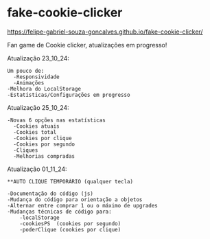 # fake-cookie-clicker

https://felipe-gabriel-souza-goncalves.github.io/fake-cookie-clicker/

Fan game de Cookie clicker, atualizações em progresso!

Atualização 23_10_24:

    Um pouco de:
      -Responsividade
      -Animações
    -Melhora do LocalStorage
    -Estatísticas/Configurações em progresso

Atualização 25_10_24:

    -Novas 6 opções nas estatísticas
      -Cookies atuais
      -Cookies total
      -Cookies por clique
      -Cookies por segundo
      -Cliques
      -Melhorias compradas

Atualização 01_11_24:

    **AUTO CLIQUE TEMPORÁRIO (qualquer tecla)
    
    -Documentação do código (js)
    -Mudança do código para orientação a objetos
    -Alternar entre comprar 1 ou o máximo de upgrades
    -Mudanças técnicas de código para:
        -localStorage
        -cookiesPS  (cookies por segundo)
        -poderClique (cookies por clique)
